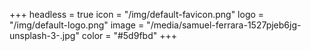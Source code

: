 +++
headless = true
icon = "/img/default-favicon.png"
logo = "/img/default-logo.png"
image = "/media/samuel-ferrara-1527pjeb6jg-unsplash-3-.jpg"
color = "#5d9fbd"
+++
